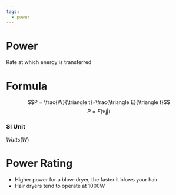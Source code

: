 ```yaml
---
tags:
  - power
---
```

# Power
Rate at which energy is transferred
# Formula
$$P = \frac{W}{\triangle t}=\frac{\triangle E}{\triangle t}$$
$$P = F(\overrightarrow v)$$
### SI Unit
$Watts(W)$
# Power Rating
- Higher power for a blow-dryer, the faster it blows your hair.
- Hair dryers tend to operate at 1000W
